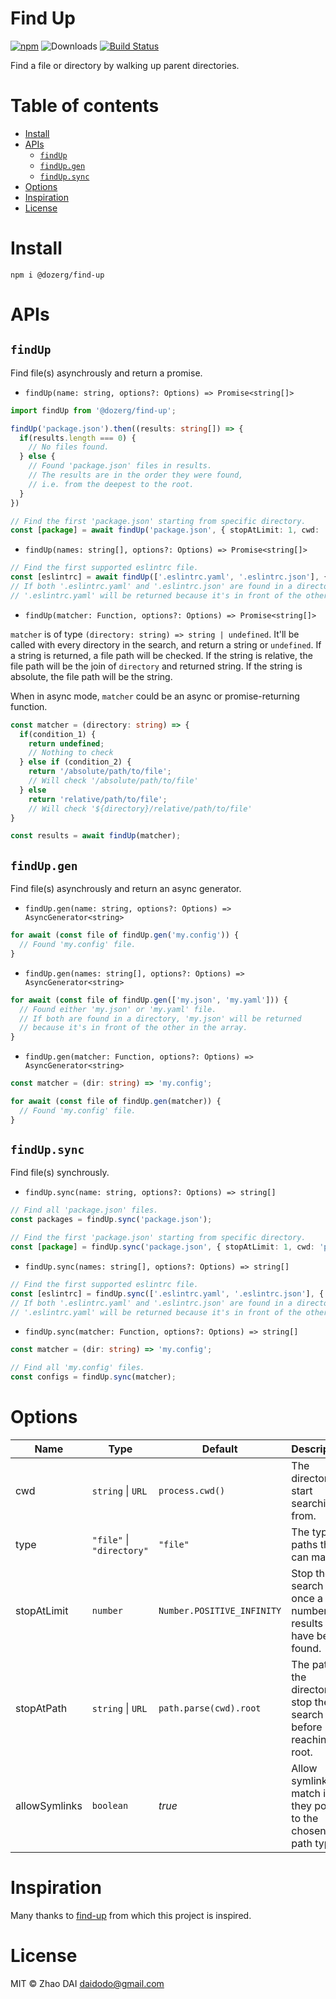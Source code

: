 # Find Up <!-- omit in toc -->

[![npm](https://img.shields.io/npm/v/@dozerg/find-up.svg)](https://www.npmjs.com/package/@dozerg/find-up)
![Downloads](https://img.shields.io/npm/dm/@dozerg/find-up.svg)
[![Build Status](https://github.com/daidodo/find-up/actions/workflows/node.js.yml/badge.svg)](https://github.com/daidodo/find-up/actions)

Find a file or directory by walking up parent directories.

# Table of contents <!-- omit in toc -->

- [Install](#install)
- [APIs](#apis)
  - [`findUp`](#findup)
  - [`findUp.gen`](#findupgen)
  - [`findUp.sync`](#findupsync)
- [Options](#options)
- [Inspiration](#inspiration)
- [License](#license)

# Install

```
npm i @dozerg/find-up
```

# APIs

## `findUp`

Find file(s) asynchrously and return a promise.

- `findUp(name: string, options?: Options) => Promise<string[]>`

```ts
import findUp from '@dozerg/find-up';

findUp('package.json').then((results: string[]) => {
  if(results.length === 0) {
    // No files found.
  } else {
    // Found 'package.json' files in results.
    // The results are in the order they were found,
    // i.e. from the deepest to the root.
  }
})

// Find the first 'package.json' starting from specific directory.
const [package] = await findUp('package.json', { stopAtLimit: 1, cwd: 'path/to/start' });
```

- `findUp(names: string[], options?: Options) => Promise<string[]>`

```ts
// Find the first supported eslintrc file.
const [eslintrc] = await findUp(['.eslintrc.yaml', '.eslintrc.json'], { stopAtLimit: 1 })
// If both '.eslintrc.yaml' and '.eslintrc.json' are found in a directory,
// '.eslintrc.yaml' will be returned because it's in front of the other in the array.
```

- `findUp(matcher: Function, options?: Options) => Promise<string[]>`

`matcher` is of type `(directory: string) => string | undefined`. It'll be called with every directory in the search, and return a string or `undefined`. If a string is returned, a file path will be checked. If the string is relative, the file path will be the join of `directory` and returned string. If the string is absolute, the file path will be the string.

When in async mode, `matcher` could be an async or promise-returning function.

```ts
const matcher = (directory: string) => {
  if(condition_1) {
    return undefined;
    // Nothing to check
  } else if (condition_2) {
    return '/absolute/path/to/file';
    // Will check '/absolute/path/to/file'
  } else
    return 'relative/path/to/file';
    // Will check '${directory}/relative/path/to/file'
}

const results = await findUp(matcher);
```

## `findUp.gen`

Find file(s) asynchrously and return an async generator.

- `findUp.gen(name: string, options?: Options) => AsyncGenerator<string>`

```ts
for await (const file of findUp.gen('my.config')) {
  // Found 'my.config' file.
}
```

- `findUp.gen(names: string[], options?: Options) => AsyncGenerator<string>`

```ts
for await (const file of findUp.gen(['my.json', 'my.yaml'])) {
  // Found either 'my.json' or 'my.yaml' file.
  // If both are found in a directory, 'my.json' will be returned
  // because it's in front of the other in the array.
}
```

- `findUp.gen(matcher: Function, options?: Options) => AsyncGenerator<string>`

```ts
const matcher = (dir: string) => 'my.config';

for await (const file of findUp.gen(matcher)) {
  // Found 'my.config' file.
}
```

## `findUp.sync`

Find file(s) synchrously.

- `findUp.sync(name: string, options?: Options) => string[]`

```ts
// Find all 'package.json' files.
const packages = findUp.sync('package.json');

// Find the first 'package.json' starting from specific directory.
const [package] = findUp.sync('package.json', { stopAtLimit: 1, cwd: 'path/to/start' });
```

- `findUp.sync(names: string[], options?: Options) => string[]`

```ts
// Find the first supported eslintrc file.
const [eslintrc] = findUp.sync(['.eslintrc.yaml', '.eslintrc.json'], { stopAtLimit: 1 })
// If both '.eslintrc.yaml' and '.eslintrc.json' are found in a directory,
// '.eslintrc.yaml' will be returned because it's in front of the other in the array.
```

- `findUp.sync(matcher: Function, options?: Options) => string[]`

```ts
const matcher = (dir: string) => 'my.config';

// Find all 'my.config' files.
const configs = findUp.sync(matcher);
```

# Options

| Name          | Type                      | Default                    | Description                                                        |
| ------------- | ------------------------- | -------------------------- | ------------------------------------------------------------------ |
| cwd           | `string` \| `URL`         | `process.cwd()`            | The directory to start searching from.                             |
| type          | `"file"` \| `"directory"` | `"file"`                   | The type of paths that can match.                                  |
| stopAtLimit   | `number`                  | `Number.POSITIVE_INFINITY` | Stop the search once a number of results have been found.          |
| stopAtPath    | `string` \| `URL`         | `path.parse(cwd).root`     | The path to the directory to stop the search before reaching root. |
| allowSymlinks | `boolean`                 | _true_                     | Allow symlinks to match if they point to the chosen path type.     |

# Inspiration

Many thanks to [find-up](https://github.com/sindresorhus/find-up) from which this project is inspired.

# License

MIT © Zhao DAI <daidodo@gmail.com>
